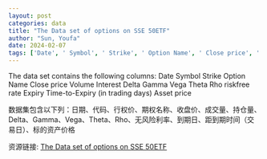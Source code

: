```yaml
---
layout: post
categories: data
title: "The Data set of options on SSE 50ETF"
author: "Sun, Youfa"
date: 2024-02-07
tags: ['Date', ' Symbol', ' Strike', ' Option Name', ' Close price', ' Volume', ' Interest', ' Delta', ' Gamma', ' Vega', ' Theta', ' Rho', ' riskfree rate', ' Expiry', ' Time-to-Expiry', ' Asset price']
---
```


The data set contains the following columns: Date Symbol Strike Option Name Close price Volume Interest Delta Gamma Vega Theta Rho riskfree rate Expiry Time-to-Expiry (in trading days) Asset price

数据集包含以下列：日期、代码、行权价、期权名称、收盘价、成交量、持仓量、Delta、Gamma、Vega、Theta、Rho、无风险利率、到期日、距到期时间（交易日）、标的资产价格

资源链接: [The Data set of options on SSE 50ETF](https://doi.org/10.57760/sciencedb.15480)
